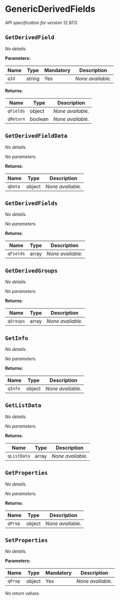 <!-- markdownlint-disable -->
# GenericDerivedFields

_API specification for version 12.97.0._

## `GetDerivedField`

_No details._

**Parameters:**

| Name | Type | Mandatory | Description |
| ---- | ---- | --------- | ----------- |
| `qId` | string | Yes | _None available._ |

**Returns:**

| Name | Type | Description |
| ---- | ---- | ----------- |
| `qFields` | object | _None available._ |
| `qReturn` | boolean | _None available._ |

## `GetDerivedFieldData`

_No details._

_No parameters._

**Returns:**

| Name | Type | Description |
| ---- | ---- | ----------- |
| `qData` | object | _None available._ |

## `GetDerivedFields`

_No details._

_No parameters._

**Returns:**

| Name | Type | Description |
| ---- | ---- | ----------- |
| `qFields` | array | _None available._ |

## `GetDerivedGroups`

_No details._

_No parameters._

**Returns:**

| Name | Type | Description |
| ---- | ---- | ----------- |
| `qGroups` | array | _None available._ |

## `GetInfo`

_No details._

_No parameters._

**Returns:**

| Name | Type | Description |
| ---- | ---- | ----------- |
| `qInfo` | object | _None available._ |

## `GetListData`

_No details._

_No parameters._

**Returns:**

| Name | Type | Description |
| ---- | ---- | ----------- |
| `qListData` | array | _None available._ |

## `GetProperties`

_No details._

_No parameters._

**Returns:**

| Name | Type | Description |
| ---- | ---- | ----------- |
| `qProp` | object | _None available._ |

## `SetProperties`

_No details._

**Parameters:**

| Name | Type | Mandatory | Description |
| ---- | ---- | --------- | ----------- |
| `qProp` | object | Yes | _None available._ |

_No return values._
